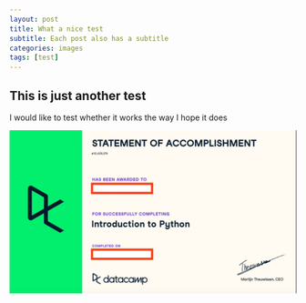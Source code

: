 ```yaml
---
layout: post
title: What a nice test
subtitle: Each post also has a subtitle
categories: images
tags: [test]
---
```


## This is just another test

I would like to test whether it works the way I hope it does


![datacamp certification](/assets/images/banners/datacamp_certificate_dummy.jpg)